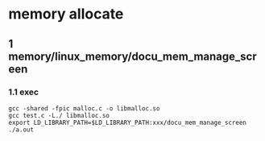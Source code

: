 # memory allocate

## 1 memory/linux_memory/docu_mem_manage_screen 

### 1.1 exec

```
gcc -shared -fpic malloc.c -o libmalloc.so
gcc test.c -L./ libmalloc.so   
export LD_LIBRARY_PATH=$LD_LIBRARY_PATH:xxx/docu_mem_manage_screen
./a.out
```
